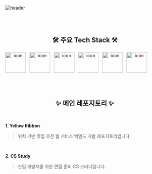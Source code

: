 <!--
## Hi there 👋

**Here are some ideas to get you started:**

🙋‍♀️ A short introduction - what is your organization all about?
🌈 Contribution guidelines - how can the community get involved?
👩‍💻 Useful resources - where can the community find your docs? Is there anything else the community should know?
🍿 Fun facts - what does your team eat for breakfast?
🧙 Remember, you can do mighty things with the power of [Markdown](https://docs.github.com/github/writing-on-github/getting-started-with-writing-and-formatting-on-github/basic-writing-and-formatting-syntax)
-->

![header](https://capsule-render.vercel.app/api?type=venom&color=auto&height=300&section=header&text=저희팀명멀로해용%20&fontSize=90)

</br>
<div align="center">
<!-- <b> 안녕하세요. 저희는 원티드 프리온보딩 인턴쉽 oo 팀입니다!  </b> -->

</br>


## 🛠 주요 Tech Stack ⚒
<div style="display: flex; align-items: flex-start;">
  <img src="https://techstack-generator.vercel.app/java-icon.svg" alt="icon" width="65" height="65" />&nbsp;&nbsp;&nbsp;
  <img src="https://techstack-generator.vercel.app/mysql-icon.svg" alt="icon" width="65" height="65" />&nbsp;&nbsp;&nbsp;
  <img src="https://techstack-generator.vercel.app/restapi-icon.svg" alt="icon" width="65" height="65" />&nbsp;&nbsp;&nbsp;
  <img src="https://techstack-generator.vercel.app/github-icon.svg" alt="icon" width="65" height="65" />&nbsp;&nbsp;&nbsp;
  <img src="https://techstack-generator.vercel.app/docker-icon.svg" alt="icon" width="65" height="65" />&nbsp;&nbsp;&nbsp;
  <img src="https://techstack-generator.vercel.app/aws-icon.svg" alt="icon" width="65" height="65" />
</div>

</br>
</br>

</br>

## ✨ 메인 레포지토리 ✨

</br>

</div>

**1. Yellow Ribbon**
> 위치 기반 맛집 추천 웹 서비스 백엔드 개발 레포지토리입니다.

</br>

**2. CS Study**
> 신입 개발자를 위한 면접 준비 CS 스터디입니다.

<!-- **3. Social Media** 넣을지 말지...-->


</br>

<!-- 개발자 프로필을 넣을지 말지.. -->


